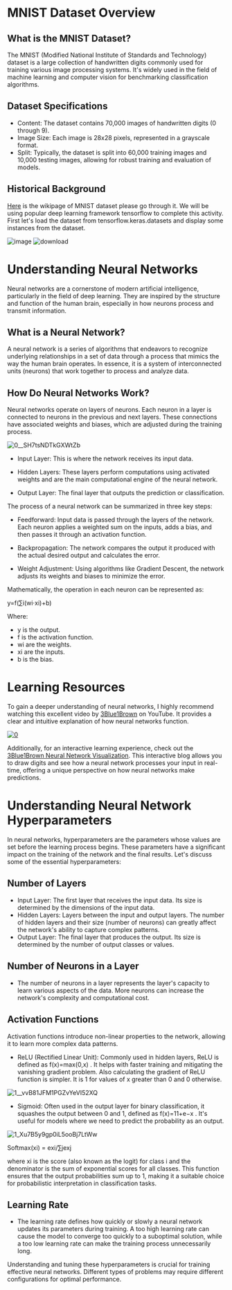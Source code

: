 # MNIST Dataset Overview
## What is the MNIST Dataset?
The MNIST (Modified National Institute of Standards and Technology) dataset is a large collection of handwritten digits commonly used for training various image processing systems. It's widely used in the field of machine learning and computer vision for benchmarking classification algorithms.

## Dataset Specifications
* Content: The dataset contains 70,000 images of handwritten digits (0 through 9).
* Image Size: Each image is 28x28 pixels, represented in a grayscale format.
* Split: Typically, the dataset is split into 60,000 training images and 10,000 testing images, allowing for robust training and evaluation of models.
## Historical Background
[Here](https://en.wikipedia.org/wiki/MNIST_database) is the wikipage of MNIST dataset please go through it.
We will be using popular deep learning framework tensorflow to complete this activity. First let's load the dataset from tensorflow.keras.datasets and display some instances from the dataset.

![image](https://github.com/Zarko36/Training-Neural-Network-on-MNIST-dataset/assets/74474117/31f00ef3-1da4-44f9-ba95-96d10727222d)
![download](https://github.com/Zarko36/Training-Neural-Network-on-MNIST-dataset/assets/74474117/b2845149-27b6-44d8-96a8-9741458512fb)

# Understanding Neural Networks
Neural networks are a cornerstone of modern artificial intelligence, particularly in the field of deep learning. They are inspired by the structure and function of the human brain, especially in how neurons process and transmit information.

## What is a Neural Network?
A neural network is a series of algorithms that endeavors to recognize underlying relationships in a set of data through a process that mimics the way the human brain operates. In essence, it is a system of interconnected units (neurons) that work together to process and analyze data.

## How Do Neural Networks Work?
Neural networks operate on layers of neurons. Each neuron in a layer is connected to neurons in the previous and next layers. These connections have associated weights and biases, which are adjusted during the training process.

![0__SH7tsNDTkGXWtZb](https://github.com/Zarko36/Training-Neural-Network-on-MNIST-dataset/assets/74474117/a1e69d6d-ab6d-41f7-9881-fc4dffc0e34c)

* Input Layer: This is where the network receives its input data.

* Hidden Layers: These layers perform computations using activated weights and are the main computational engine of the neural network.

* Output Layer: The final layer that outputs the prediction or classification.

The process of a neural network can be summarized in three key steps:

* Feedforward: Input data is passed through the layers of the network. Each neuron applies a weighted sum on the inputs, adds a bias, and then passes it through an activation function.

* Backpropagation: The network compares the output it produced with the actual desired output and calculates the error.

* Weight Adjustment: Using algorithms like Gradient Descent, the network adjusts its weights and biases to minimize the error.

Mathematically, the operation in each neuron can be represented as:

y=f(∑i(wi⋅xi)+b) 

Where:
* y  is the output.
* f  is the activation function.
* wi  are the weights.
* xi  are the inputs.
* b  is the bias.
# Learning Resources
To gain a deeper understanding of neural networks, I highly recommend watching this excellent video by [3Blue1Brown](https://www.youtube.com/watch?v=aircAruvnKk) on YouTube. It provides a clear and intuitive explanation of how neural networks function.

[![0](https://github.com/Zarko36/Training-Neural-Network-on-MNIST-dataset/assets/74474117/1e117358-f54a-41d9-ba1a-5596e1946a3b)](https://www.youtube.com/watch?v=aircAruvnKk)

Additionally, for an interactive learning experience, check out the [3Blue1Brown Neural Network Visualization](https://www.3blue1brown.com/lessons/neural-networks). This interactive blog allows you to draw digits and see how a neural network processes your input in real-time, offering a unique perspective on how neural networks make predictions.

# Understanding Neural Network Hyperparameters
In neural networks, hyperparameters are the parameters whose values are set before the learning process begins. These parameters have a significant impact on the training of the network and the final results. Let's discuss some of the essential hyperparameters:

## Number of Layers
* Input Layer: The first layer that receives the input data. Its size is determined by the dimensions of the input data.
* Hidden Layers: Layers between the input and output layers. The number of hidden layers and their size (number of neurons) can greatly affect the network's ability to capture complex patterns.
* Output Layer: The final layer that produces the output. Its size is determined by the number of output classes or values.
## Number of Neurons in a Layer
* The number of neurons in a layer represents the layer's capacity to learn various aspects of the data. More neurons can increase the network's complexity and computational cost.
## Activation Functions
Activation functions introduce non-linear properties to the network, allowing it to learn more complex data patterns.

* ReLU (Rectified Linear Unit): Commonly used in hidden layers, ReLU is defined as  f(x)=max(0,x) . It helps with faster training and mitigating the vanishing gradient problem. Also calculating the gradient of ReLU function is simpler. It is 1 for values of x greater than 0 and 0 otherwise.

![1__vvB81JFM1PGZvYeVI52XQ](https://github.com/Zarko36/Training-Neural-Network-on-MNIST-dataset/assets/74474117/3de8b37f-4d9c-4cb8-8c72-e1be2856a82b)

* Sigmoid: Often used in the output layer for binary classification, it squashes the output between 0 and 1, defined as  f(x)=11+e−x . It's useful for models where we need to predict the probability as an output.

![1_Xu7B5y9gp0iL5ooBj7LtWw](https://github.com/Zarko36/Training-Neural-Network-on-MNIST-dataset/assets/74474117/0660c6c6-35ba-43ce-91a8-ac7dc7eba7c1)

Softmax(xi) = exi/∑jexj

where  xi  is the score (also known as the logit) for class i and the denominator is the sum of exponential scores for all classes. This function ensures that the output probabilities sum up to 1, making it a suitable choice for probabilistic interpretation in classification tasks.

## Learning Rate
* The learning rate defines how quickly or slowly a neural network updates its parameters during training. A too high learning rate can cause the model to converge too quickly to a suboptimal solution, while a too low learning rate can make the training process unnecessarily long.

Understanding and tuning these hyperparameters is crucial for training effective neural networks. Different types of problems may require different configurations for optimal performance.
